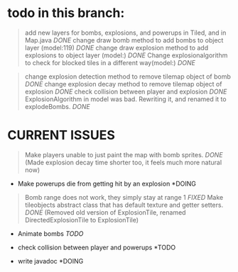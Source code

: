 
# todo in this branch:

> add new layers for bombs, explosions, and powerups in Tiled, and in Map.java *DONE*
> change draw bomb method to add bombs to object layer (model:119) *DONE*
> change draw explosion method to add explosions to object layer (model:) *DONE*
> Change explosionalgorithm to check for blocked tiles in a different way(model:) *DONE*

> change explosion detection method to remove tilemap object of bomb *DONE*
> change explosion decay method to remove tilemap object of explosion *DONE*
> check collision between player and explosion *DONE*
> ExplosionAlgorithm in model was bad. Rewriting it, and renamed it to explodeBombs. *DONE*


# CURRENT ISSUES

> Make players unable to just paint the map with bomb sprites. *DONE*
> (Made explosion decay time shorter too, it feels much more natural now)
- Make powerups die from getting hit by an explosion *DOING
> Bomb range does not work, they simply stay at range 1 *FIXED*
> Make tileobjects abstract class that has default texture and getter setters. *DONE*
> (Removed old version of ExplosionTile, renamed DirectedExplosionTile to ExplosionTile)
- Animate bombs *TODO*

- check collision between player and powerups *TODO
- write javadoc *DOING